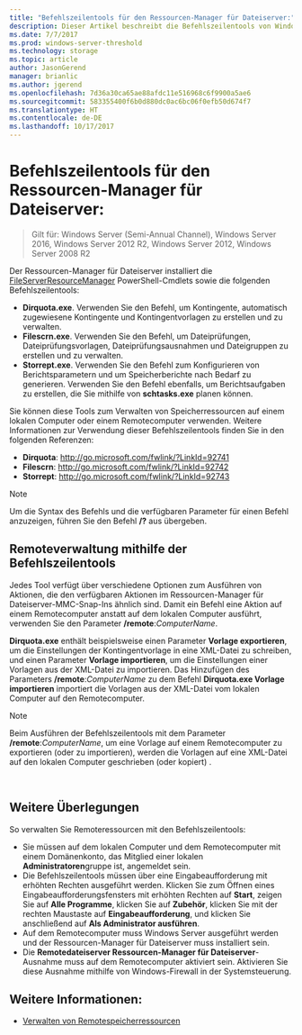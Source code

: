 ```yaml
---
title: "Befehlszeilentools für den Ressourcen-Manager für Dateiserver:"
description: Dieser Artikel beschreibt die Befehlszeilentools von Windows Server2016
ms.date: 7/7/2017
ms.prod: windows-server-threshold
ms.technology: storage
ms.topic: article
author: JasonGerend
manager: brianlic
ms.author: jgerend
ms.openlocfilehash: 7d36a30ca65ae88afdc11e516968c6f9900a5ae6
ms.sourcegitcommit: 583355400f6b0d880dc0ac6bc06f0efb50d674f7
ms.translationtype: HT
ms.contentlocale: de-DE
ms.lasthandoff: 10/17/2017
---
```

# <a name="file-server-resource-manager-command-line-tools"></a>Befehlszeilentools für den Ressourcen-Manager für Dateiserver:

> Gilt für: Windows Server (Semi-Annual Channel), Windows Server 2016, Windows Server 2012 R2, Windows Server 2012, Windows Server 2008 R2

Der Ressourcen-Manager für Dateiserver installiert die [FileServerResourceManager](https://technet.microsoft.com/itpro/powershell/windows/fileserverresourcemanager/fileserverresourcemanager) PowerShell-Cmdlets sowie die folgenden Befehlszeilentools:

-   **Dirquota.exe**. Verwenden Sie den Befehl, um Kontingente, automatisch zugewiesene Kontingente und Kontingentvorlagen zu erstellen und zu verwalten.
-   **Filescrn.exe**. Verwenden Sie den Befehl, um Dateiprüfungen, Dateiprüfungsvorlagen, Dateiprüfungsausnahmen und Dateigruppen zu erstellen und zu verwalten.
-   **Storrept.exe**. Verwenden Sie den Befehl zum Konfigurieren von Berichtsparametern und um Speicherberichte nach Bedarf zu generieren. Verwenden Sie den Befehl ebenfalls, um Berichtsaufgaben zu erstellen, die Sie mithilfe von **schtasks.exe** planen können.

Sie können diese Tools zum Verwalten von Speicherressourcen auf einem lokalen Computer oder einem Remotecomputer verwenden. Weitere Informationen zur Verwendung dieser Befehlszeilentools finden Sie in den folgenden Referenzen:

-   **Dirquota**: <http://go.microsoft.com/fwlink/?LinkId=92741>
-   **Filescrn**: <http://go.microsoft.com/fwlink/?LinkId=92742>
-   **Storrept**: <http://go.microsoft.com/fwlink/?LinkId=92743>


> [!Note]
> Um die Syntax des Befehls und die verfügbaren Parameter für einen Befehl anzuzeigen, führen Sie den Befehl <strong>/?</strong> aus übergeben.


## <a name="remote-management-using-the-command-line-tools"></a>Remoteverwaltung mithilfe der Befehlszeilentools

Jedes Tool verfügt über verschiedene Optionen zum Ausführen von Aktionen, die den verfügbaren Aktionen im Ressourcen-Manager für Dateiserver-MMC-Snap-Ins ähnlich sind. Damit ein Befehl eine Aktion auf einem Remotecomputer anstatt auf dem lokalen Computer ausführt, verwenden Sie den Parameter **/remote**:*ComputerName*.

**Dirquota.exe** enthält beispielsweise einen Parameter **Vorlage exportieren**, um die Einstellungen der Kontingentvorlage in eine XML-Datei zu schreiben, und einen Parameter **Vorlage importieren**, um die Einstellungen einer Vorlagen aus der XML-Datei zu importieren. Das Hinzufügen des Parameters **/remote**:*ComputerName* zu dem Befehl **Dirquota.exe Vorlage importieren** importiert die Vorlagen aus der XML-Datei vom lokalen Computer auf den Remotecomputer.

> [!Note]
> Beim Ausführen der Befehlszeilentools mit dem Parameter **/remote**:<em>ComputerName</em>, um eine Vorlage auf einem Remotecomputer zu exportieren (oder zu importieren), werden die Vorlagen auf eine XML-Datei auf den lokalen Computer geschrieben (oder kopiert) .

<br />

## <a name="additional-considerations"></a>Weitere Überlegungen 

So verwalten Sie Remoteressourcen mit den Befehlszeilentools:

-   Sie müssen auf dem lokalen Computer und dem Remotecomputer mit einem Domänenkonto, das Mitglied einer lokalen **Administratoren**gruppe ist, angemeldet sein.
-   Die Befehlszeilentools müssen über eine Eingabeaufforderung mit erhöhten Rechten ausgeführt werden. Klicken Sie zum Öffnen eines Eingabeaufforderungsfensters mit erhöhten Rechten auf **Start**, zeigen Sie auf **Alle Programme**, klicken Sie auf **Zubehör**, klicken Sie mit der rechten Maustaste auf **Eingabeaufforderung**, und klicken Sie anschließend auf **Als Administrator ausführen**.
-   Auf dem Remotecomputer muss Windows Server ausgeführt werden und der Ressourcen-Manager für Dateiserver muss installiert sein.
-   Die **Remotedateiserver Ressourcen-Manager für Dateiserver**-Ausnahme muss auf dem Remotecomputer aktiviert sein. Aktivieren Sie diese Ausnahme mithilfe von Windows-Firewall in der Systemsteuerung.


## <a name="see-also"></a>Weitere Informationen:

-   [Verwalten von Remotespeicherressourcen](managing-remote-storage-resources.md)